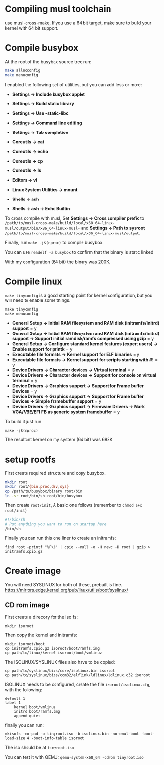 # Compiling musl toolchain

use musl-cross-make, If you use a 64 bit target, make sure to build your kernel with 64 bit support.

# Compile busybox

At the root of the busybox source tree run:

```sh
make allnoconfig
make menuconfig
```

I enabled the following set of utilities, but you can add less or more:
- **Settings -> Include busybox applet**

- **Settings -> Build static library**

- **Settings -> Use -static-libc**

- **Settings -> Command line editing**

- **Settings -> Tab completion**

- **Coreutils -> cat**

- **Coreutils -> echo**

- **Coreutils -> cp**

- **Coreutils -> ls**

- **Editors -> vi**

- **Linux System Utilities -> mount**

- **Shells -> ash**

- **Shells -> ash -> Echo Builtin**

To cross compile with musl, Set **Settings -> Cross compiler prefix** to ``/path/to/musl-cross-make/build/local/x68_64-linux-musl/output/bin/x86_64-linux-musl-`` and **Settings -> Path to sysroot** ``/path/to/musl-cross-make/build/local/x86_64-linux-musl/output``.

Finally, run ``make -j$(nproc)`` to compile busybox.

You can use ``readelf -a busybox`` to confirm that the binary is static linked

With my configuration (64 bit) the binary was 200K.

# Compile linux

``make tinyconfig`` is a good starting point for kernel configuration, but you will need to enable some things.

```
make tinyconfig
make menuconfig
```

- **General Setup -> Initial RAM filesystem and RAM disk (initramfs/initrd) support** = y
- **General Setup -> Initial RAM filesystem and RAM disk (initramfs/initrd) support -> Support initial ramdisk/ramfs compressed using gzip** = y
- **General Setup -> Configure standard kernel features (expert users) -> Enable support for printk** = y
- **Executable file formats -> Kernel support for ELF binaries** = y
- **Executable file formats -> Kernel support for scripts starting with #!** = y
- **Device Drivers -> Character devices -> Virtual terminal** = y
- **Device Drivers -> Character devices -> Support for console on virtual terminal** = y
- **Device Drivers -> Graphics support -> Support for Frame buffer Devices** = y
- **Device Drivers -> Graphics support -> Support for Frame buffer Devices -> Simple framebuffer support** = y
- **Device Drivers -> Graphics support -> Firmware Drivers -> Mark VGA/VBE/EFI FB as generic system framebuffer** = y

To build it just run
```
make -j$(nproc)
```

The resultant kernel on my system (64 bit) was 688K

# setup rootfs

First create required structure and copy busybox.

```sh
mkdir root
mkdir root/{bin,proc,dev,sys}
cp /path/to/busybox/binary root/bin
ln -sr root/bin/sh root/bin/busybox
```

Then create ``root/init``, A basic one follows (remember to ``chmod a+x root/init``).

```sh
#!/bin/sh
# Put anything you want to run on startup here
/bin/sh
```

Finally you can run this one liner to create an initramfs:

```
find root -printf "%P\0" | cpio --null -o -H newc -D root | gzip > initramfs.cpio.gz
```

# Create image

You will need SYSLINUX for both of these, prebuilt is fine. https://mirrors.edge.kernel.org/pub/linux/utils/boot/syslinux/

## CD rom image

First create a direcory for the iso fs:

```
mkdir isoroot
```

Then copy the kernel and initramfs:

```
mkdir isoroot/boot
cp initramfs.cpio.gz isoroot/boot/ramfs.img
cp path/to/linux/kernel isoroot/boot/vmlinuz
```

The ISOLINUX/SYSLINUX files also have to be copied:

```
cp path/to/syslinux/bios/core/isolinux.bin isoroot
cp path/to/syslinux/bios/com32/elflink/ldlinux/ldlinux.c32 isoroot
```

ISOLINUX needs to be configured, create the file ``isoroot/isolinux.cfg``, with the following:

```
default 1
label 1
    kernel boot/vmlinuz
    initrd boot/ramfs.img
    append quiet
```
finally you can run:

```
mkisofs -no-pad -o tinyroot.iso -b isolinux.bin -no-emul-boot -boot-load-size 4 -boot-info-table isoroot
```

The iso should be at ``tinyroot.iso``


You can test it with QEMU: ``qemu-system-x68_64 -cdrom tinyroot.iso``
